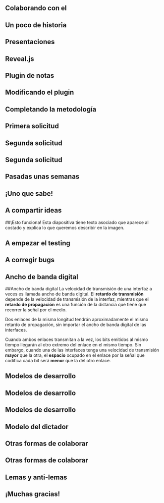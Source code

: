 
## Colaborando con el



## Un poco de historia



## Presentaciones





## Reveal.js



## Plugin de notas

## Modificando el plugin

## Completando la metodología

## Primera solicitud

## Segunda solicitud

## Segunda solicitud

## Pasadas unas semanas

## ¡Uno que sabe!

## A compartir ideas

##¡Esto funciona!
Esta diapositiva tiene texto asociado que aparece al costado y explica lo que queremos describir en la imagen.


## A empezar el testing

## A corregir bugs

## Ancho de banda digital

##Ancho de banda digital
La velocidad de transmisión de una interfaz a veces es llamada ancho de banda digital.
El **retardo de transmisión** depende de la velocidad de transmisión de la interfaz, mientras que el **retardo de propagación** es una función de la distancia que tiene que recorrer la señal por el medio.

Dos enlaces de la misma longitud tendrán aproximadamente el mismo retardo de propagación, sin importar el ancho de banda digital de las interfaces. 

Cuando ambos enlaces transmitan a la vez, los bits emitidos al mismo tiempo llegarán al otro extremo del enlace en el mismo tiempo. Sin embargo, cuando una de las interfaces tenga una velocidad de transmisión **mayor** que la otra, el **espacio** ocupado en el enlace por la señal que codifica cada bit será **menor** que la del otro enlace.


## Modelos de desarrollo



## Modelos de desarrollo



## Modelos de desarrollo



## Modelo del dictador

## Otras formas de colaborar



## Otras formas de colaborar



## Lemas y anti-lemas



## ¡Muchas gracias!


